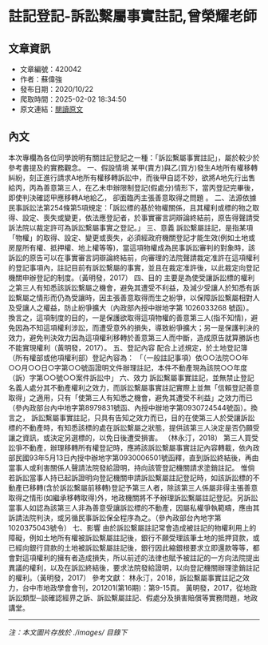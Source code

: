 # 註記登記-訴訟繫屬事實註記,曾榮耀老師

## 文章資訊
- 文章編號：420042
- 作者：蘇偉強
- 發布日期：2020/10/22
- 爬取時間：2025-02-02 18:34:50
- 原文連結：[閱讀原文](https://real-estate.get.com.tw/Columns/detail.aspx?no=420042)

## 內文
本次專欄為各位同學說明有關註記登記之一種：「訴訟繫屬事實註記」，屬於較少於參考書提及的實務觀念。
一、假設情境
某甲(賣方)與乙(買方)發生A地所有權移轉糾紛，刻正進行請求A地所有權移轉訴訟中，而後甲自認不妙，欲將A地先行出售給丙，丙為善意第三人，在乙未申辦限制登記(假處分)情形下，當丙登記完畢後，即使判決確認甲應移轉A地給乙，
卻面臨丙主張善意取得之問題
。
二、法源依據
民事訴訟法第254條第5項規定：「訴訟標的基於物權關係，且其權利或標的物之取得、設定、喪失或變更，依法應登記者，於事實審言詞辯論終結前，原告得聲請受訴法院以裁定許可為訴訟繫屬事實之登記。」
三、意義
訴訟繫屬註記，是指某項「物權」的取得、設定、變更或喪失，必須經政府機關登記才能生效(例如土地或房屋所有權、抵押權、地上權等等)，當這項物權成為民事訴訟審判的對象時，該訴訟的原告可以在事實審言詞辯論終結前，向審理的法院聲請裁定准許在這項權利的登記事項內，註記目前有訴訟繫屬的事實，並且在裁定准許後，以此裁定向登記機關申辦登記的制度。（黃明發，2017）
四、目的
主要是為使受讓訴訟標的權利之第三人有知悉該訴訟繫屬之機會，避免其遭受不利益，及減少受讓人於知悉有訴訟繫屬之情形而仍為受讓時，因主張善意取得而生之紛爭，以保障訴訟繫屬相對人及受讓人之權益，防止紛爭擴大（內政部內授中辦地字第 1026033268 號函）。換言之，這項制度的目的，一是保護欲取得這項物權的善意第三人(指不知情)，避免因為不知這項權利涉訟，而遭受意外的損失，導致紛爭擴大；另一是保護判決的效力，避免判決效力因為這項權利移轉於善意第三人而中斷，造成原告就算勝訴也不能實現權利（黃明發，2017）。
五、登記內容
配合上述規定，於土地登記簿（所有權部或他項權利部）登記內容為：
「（一般註記事項）依○○法院○○年○○月○○日○字第○○號函證明文件辦理註記，本件不動產現為該院○○年度（訴）字第○○號○○案件訴訟中」
六、效力
訴訟繫屬事實註記，並無禁止登記名義人處分其不動產權利之效力，而訴訟繫屬事實註記實際上並無「信賴登記善意取得」之適用，只有「使第三人有知悉之機會，避免其遭受不利益」之效力而已（參內政部台內中地字第8979831號函、內授中辦地字第0930724544號函）。換言之，
訴訟繫屬事實註記，只具有告知之效力而已，目的在使第三人於受讓訴訟標的不動產時，有知悉該標的處在訴訟繫屬之狀態，提供該第三人決定是否仍願受讓之資訊，或決定另選標的，以免日後遭受損害。
（林永汀，2018）
第三人買受訟爭不動產，辦理移轉所有權登記時，應將該訴訟繫屬事實註記內容轉載，依內政部民國93年5月13日內授中辦地字第0930006501號函釋，直到訴訟終結後，再由當事人或利害關係人聲請法院發給證明，持向該管登記機關請求塗銷註記。
惟倘若訴訟當事人持已起訴證明向登記機關申請訴訟繫屬註記登記時，如該訴訟標的不動產已移轉(含於訴訟繫屬前移轉)登記予第三人者，除該第三人係屬非得主張善意取得之情形(如繼承移轉取得)外，地政機關將不予辦理訴訟繫屬註記登記。另訴訟當事人如認為該第三人非為善意受讓訴訟標的不動產，因屬私權爭執範疇，應由其訴請法院判決，或另循民事訴訟保全程序為之。（參內政部台內地字第1020375043號令）
七、影響
由於訴訟繫屬註記常會造成被註記的物權利用上的障礙，例如土地所有權被訴訟繫屬註記後，銀行不願受理該筆土地的抵押貸款，或已經向銀行貸款的土地被訴訟繫屬註記後，銀行因此縮銀根要求立即還款等等，都會對這項權利的擁有者造成損失，所以前述的法律也賦予被註記的一方向法院提出異議的權利，以及在訴訟終結後，要求法院發給證明，以向登記機關辦理塗銷註記的權利。（黃明發，2017）
參考文獻：
林永汀，2018，訴訟繫屬事實註記之效力，台中市地政學會會刊，201201(第16期)：第9-15頁。
黃明發，2017，從地政訴訟類型─談確認經界之訴、訴訟繫屬註記、假處分及損害賠償等實務問題，地政講堂。

---
*注：本文圖片存放於 ./images/ 目錄下*
